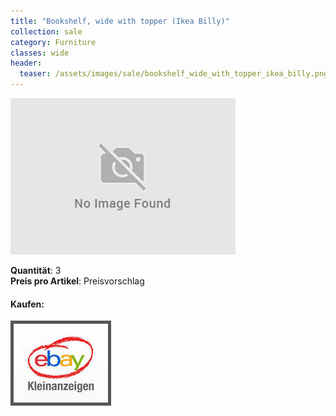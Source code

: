 ```yaml
---
title: "Bookshelf, wide with topper (Ikea Billy)"
collection: sale
category: Furniture
classes: wide
header: 
  teaser: /assets/images/sale/bookshelf_wide_with_topper_ikea_billy.png
---
```




<a href="">
  <img src="/assets/images/sale/bookshelf_wide_with_topper_ikea_billy.png" alt="Bookshelf, wide with topper (Ikea Billy)">
</a>

   **Quantit&#228;t**: 3  
   **Preis pro Artikel**: Preisvorschlag  


#### Kaufen:
<a href="">
  <img src="/assets/images/ebay.png" alt="Ebay Kleinanzeigen" style="border: 5px solid #555">
</a>

